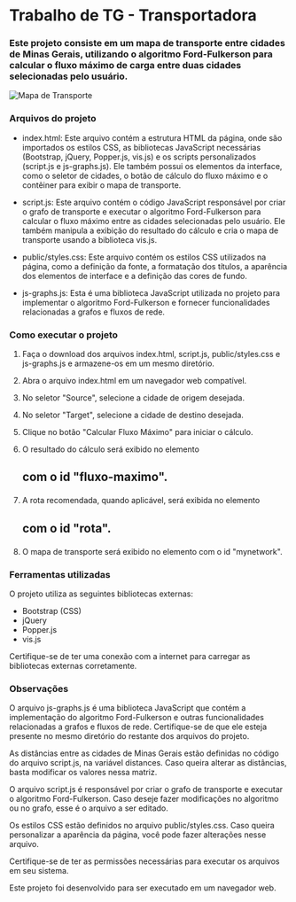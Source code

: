 # Trabalho de TG - Transportadora
### Este projeto consiste em um mapa de transporte entre cidades de Minas Gerais, utilizando o algoritmo Ford-Fulkerson para calcular o fluxo máximo de carga entre duas cidades selecionadas pelo usuário.
![Mapa de Transporte](imagem.png)
### Arquivos do projeto
- index.html: Este arquivo contém a estrutura HTML da página, onde são importados os estilos CSS, as bibliotecas JavaScript necessárias (Bootstrap, jQuery, Popper.js, vis.js) e os scripts personalizados (script.js e js-graphs.js). Ele também possui os elementos da interface, como o seletor de cidades, o botão de cálculo do fluxo máximo e o contêiner para exibir o mapa de transporte.

- script.js: Este arquivo contém o código JavaScript responsável por criar o grafo de transporte e executar o algoritmo Ford-Fulkerson para calcular o fluxo máximo entre as cidades selecionadas pelo usuário. Ele também manipula a exibição do resultado do cálculo e cria o mapa de transporte usando a biblioteca vis.js.

- public/styles.css: Este arquivo contém os estilos CSS utilizados na página, como a definição da fonte, a formatação dos títulos, a aparência dos elementos de interface e a definição das cores de fundo.

- js-graphs.js: Esta é uma biblioteca JavaScript utilizada no projeto para implementar o algoritmo Ford-Fulkerson e fornecer funcionalidades relacionadas a grafos e fluxos de rede.

### Como executar o projeto
1. Faça o download dos arquivos index.html, script.js, public/styles.css e js-graphs.js e armazene-os em um mesmo diretório.

2. Abra o arquivo index.html em um navegador web compatível.

3. No seletor "Source", selecione a cidade de origem desejada.

4. No seletor "Target", selecione a cidade de destino desejada.

5. Clique no botão "Calcular Fluxo Máximo" para iniciar o cálculo.

6. O resultado do cálculo será exibido no elemento <h2> com o id "fluxo-maximo".

7. A rota recomendada, quando aplicável, será exibida no elemento <h2> com o id "rota".

8. O mapa de transporte será exibido no elemento com o id "mynetwork".

### Ferramentas utilizadas
O projeto utiliza as seguintes bibliotecas externas:

- Bootstrap (CSS)
- jQuery
- Popper.js
- vis.js

Certifique-se de ter uma conexão com a internet para carregar as bibliotecas externas corretamente.

### Observações

O arquivo js-graphs.js é uma biblioteca JavaScript que contém a implementação do algoritmo Ford-Fulkerson e outras funcionalidades relacionadas a grafos e fluxos de rede. Certifique-se de que ele esteja presente no mesmo diretório do restante dos arquivos do projeto.

As distâncias entre as cidades de Minas Gerais estão definidas no código do arquivo script.js, na variável distances. Caso queira alterar as distâncias, basta modificar os valores nessa matriz.

O arquivo script.js é responsável por criar o grafo de transporte e executar o algoritmo Ford-Fulkerson. Caso deseje fazer modificações no algoritmo ou no grafo, esse é o arquivo a ser editado.

Os estilos CSS estão definidos no arquivo public/styles.css. Caso queira personalizar a aparência da página, você pode fazer alterações nesse arquivo.

Certifique-se de ter as permissões necessárias para executar os arquivos em seu sistema.

Este projeto foi desenvolvido para ser executado em um navegador web.

